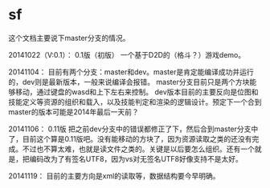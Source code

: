 sf
==
这个文档主要说下master分支的情况。

20141022（V:0.1）：
0.1版（初版）
一个基于D2D的（格斗？）游戏demo。

20141104：
目前有两个分支：master和dev。master是肯定能编译成功并运行的，dev则是最新版本，一般来说编译会报错。
master分支目前只是两个方块能够移动，通过键盘的wasd和上下左右来控制。
dev版本目前的主要反向是位图和技能定义等资源的组织和载入，以及技能判定和渲染的逻辑设计。预定下一个合到master的版本可能是2014年最后一天前？

20141106：
0.11版
把之前dev分支中的错误都修正了下，然后合到master分支中了，目前这个算是0.11版吧。没有能移动的方块了，因为资源读取之类的还没有完成。不过也不算太难，也就是读文件之类的。关键是以后要怎么组织。还有一个就是，把编码改为了有签名UTF8，因为vs对无签名UTF8好像支持不是太好。

20141119：
目前的主要方向是xml的读取等，数据结构要今早明确。

